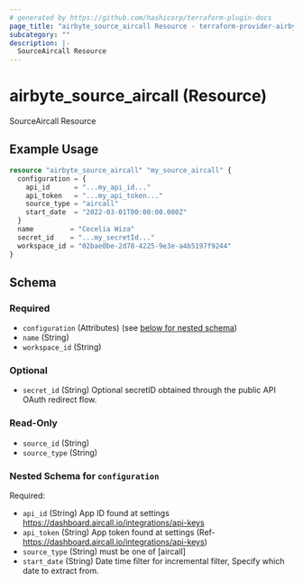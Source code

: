 ```yaml
---
# generated by https://github.com/hashicorp/terraform-plugin-docs
page_title: "airbyte_source_aircall Resource - terraform-provider-airbyte"
subcategory: ""
description: |-
  SourceAircall Resource
---
```


# airbyte_source_aircall (Resource)

SourceAircall Resource

## Example Usage

```terraform
resource "airbyte_source_aircall" "my_source_aircall" {
  configuration = {
    api_id      = "...my_api_id..."
    api_token   = "...my_api_token..."
    source_type = "aircall"
    start_date  = "2022-03-01T00:00:00.000Z"
  }
  name         = "Cecelia Wiza"
  secret_id    = "...my_secretId..."
  workspace_id = "02bae0be-2d78-4225-9e3e-a4b5197f9244"
}
```

<!-- schema generated by tfplugindocs -->
## Schema

### Required

- `configuration` (Attributes) (see [below for nested schema](#nestedatt--configuration))
- `name` (String)
- `workspace_id` (String)

### Optional

- `secret_id` (String) Optional secretID obtained through the public API OAuth redirect flow.

### Read-Only

- `source_id` (String)
- `source_type` (String)

<a id="nestedatt--configuration"></a>
### Nested Schema for `configuration`

Required:

- `api_id` (String) App ID found at settings https://dashboard.aircall.io/integrations/api-keys
- `api_token` (String) App token found at settings (Ref- https://dashboard.aircall.io/integrations/api-keys)
- `source_type` (String) must be one of [aircall]
- `start_date` (String) Date time filter for incremental filter, Specify which date to extract from.


